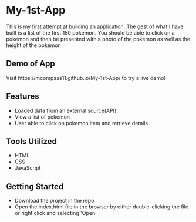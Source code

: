 # My-1st-App
<p>
  This is my first attempt at building an application. The gest of what I have built is a list of the first 150 pokemon. You should be able to click on a pokemon and then be presented with a photo of the pokemon as well as the height of the pokemon
</p>

<h2>Demo of App</h2>
<p>Visit https://mcompass11.github.io/My-1st-App/ to try a live demo!</p>

<h2>Features</h2>
  <ul>
    <li>Loaded data from an external source(API)</li>
    <li>View a list of pokemon</li>
    <li>User able to click on pokemon item and retrieve details</li>
  </ul>

<h2>Tools Utilized</h2>
  <ul>
    <li>HTML</li>
    <li>CSS</li>
    <li>JavaScript</li>
  </ul>

<h2>Getting Started</h2>
  <ul>
   <li>Download the project in the repo</li>
    <li>Open the index.html file in the browser by either double-clicking the file or right click and selecting 'Open'</li>
  </ul>